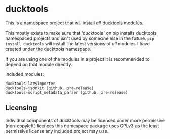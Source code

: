# ducktools #

This is a namespace project that will install *all* ducktools modules.

This mostly exists to make sure that 'ducktools' on pip installs ducktools namespaced projects 
and isn't used by someone else in the future. 
`pip install ducktools` will install the latest versions of *all* modules I have created under the
ducktools namespace.

If you are using one of the modules in a project it is recommended to depend on that module directly.

Included modules:

    ducktools-lazyimporter
    ducktools-jsonkit (github, pre-release)
    ducktools-script_metadata_parser (github, pre-release)

## Licensing ##

Individual components of ducktools may be licensed under more permissive (non-copyleft) licences
this namespace package uses GPLv3 as the least permissive license any included project may use.
